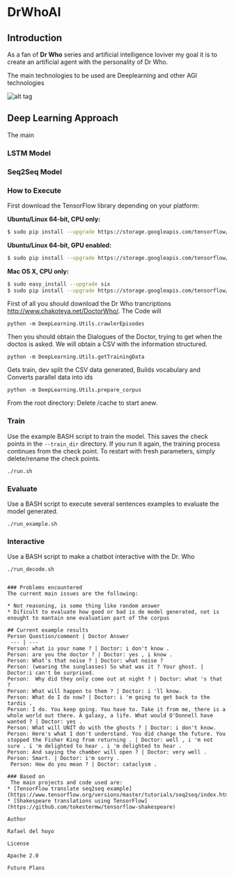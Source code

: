 # DrWhoAI
## Introduction
As a fan of **Dr Who** series and artificial intelligence loviver my goal it is to create an artificial agent with the personality of Dr Who.

The main technologies to be used are Deeplearning and other AGI technologies

![alt tag](http://i0.wp.com/nerdgeekfeelings.com/wp-content/uploads/2014/12/doctor-who-all-doctors-fanart.jpg?resize=1024%2C576)

## Deep Learning Approach

The main 

### LSTM Model
### Seq2Seq Model

### How to Execute
First download the TensorFlow library depending on your platform:

**Ubuntu/Linux 64-bit, CPU only:**
``` bash
$ sudo pip install --upgrade https://storage.googleapis.com/tensorflow/linux/cpu/tensorflow-0.6.0-cp27-none-linux_x86_64.whl
```
**Ubuntu/Linux 64-bit, GPU enabled:**
``` bash
$ sudo pip install --upgrade https://storage.googleapis.com/tensorflow/linux/gpu/tensorflow-0.6.0-cp27-none-linux_x86_64.whl
```
**Mac OS X, CPU only:**
``` bash
$ sudo easy_install --upgrade six
$ sudo pip install --upgrade https://storage.googleapis.com/tensorflow/mac/tensorflow-0.6.0-py2-none-any.whl
```
First of all you should download the Dr Who trancriptions http://www.chakoteya.net/DoctorWho/. The Code will  
``` 
python -m DeepLearning.Utils.crawlerEpisodes
``` 
Then you should obtain the Dialogues of the Doctor, trying to get when the doctos is asked. We will obtain a CSV with the information structured.
``` 
python -m DeepLearning.Utils.getTrainingData
``` 
Gets train, dev split the CSV data generated, Builds vocabulary and Converts parallel data into ids
``` 
python -m DeepLearning.Utils.prepare_corpus
```

From the root directory:
Delete /cache to start anew.

### Train

Use the example BASH script to train the model. This saves the check points in the `--train_dir` directory.
If you run it again, the training process continues from the check point. To restart with fresh parameters,
simply delete/rename the check points.

```
./run.sh
```
### Evaluate

Use a BASH script to execute several sentences examples to evaluate the model generated.
```
./run_example.sh
```
### Interactive 

Use a BASH script to make a chatbot interactive with the Dr. Who
```
./run_decode.sh
```
```

### Problems encountered
The current main issues are the following:

* Not reasoning, is some thing like random answer
* Dificult to evaluate how good or bad is de model generated, not is enought to mantain one evaluation part of the corpus 

## Current example results
Person Question/comment | Doctor Answer
 --- | ---
Person: what is your name ? | Doctor: i don't know .
Person: are you the doctor ? | Doctor: yes , i know .
Person: What's that noise ? | Doctor: what noise ?
Person: (wearing the sunglasses) So what was it ? Your ghost. | Doctor:i can't be surprised.
Person:  Why did they only come out at night ? | Doctor: what 's that ?
Person: What will happen to them ? | Doctor: i 'll know.
Person: What do I do now? | Doctor: i 'm going to get back to the tardis .
Person: I do. You keep going. You have to. Take it from me, there is a whole world out there. A galaxy, a life. What would O'Donnell have wanted ? | Doctor: yes .
Person: What will UNIT do with the ghosts ? | Doctor: i don't know.
Person: Here's what I don't understand. You did change the future. You stopped the Fisher King from returning . | Doctor: well , i 'm not sure . i 'm delighted to hear . i 'm delighted to hear .
Person: And saying the chamber will open ? | Doctor: very well .
Person: Smart. | Doctor: i'm sorry .
 Person: How do you mean ? | Doctor: cataclysm .

### Based on
 The main projects and code used are:
* [TensorFlow translate seq2seq example](https://www.tensorflow.org/versions/master/tutorials/seq2seq/index.html) 
* [Shakespeare translations using TensorFlow](https://github.com/tokestermw/tensorflow-shakespeare)

Author

Rafael del hoyo

License

Apache 2.0

Future Plans
